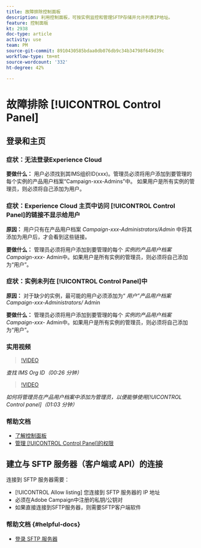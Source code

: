```yaml
---
title: 故障排除控制面板
description: 利用控制面板，可按实例监控和管理SFTP存储并允许列表IP地址。
feature: 控制面板
kt: 2938
doc-type: article
activity: use
team: PM
source-git-commit: 8910430585bdaa0db076db9c34b34798f649d39c
workflow-type: tm+mt
source-wordcount: '332'
ht-degree: 42%

---
```



# 故障排除 [!UICONTROL Control Panel]

## 登录和主页

### 症状：无法登录Experience Cloud

**要做什么：**
用户必须找到其IMS组织ID(xxx)。管理员必须将用户添加到要管理的每个实例的产品用户档案“Campaign-xxx-Admins”中。 如果用户是所有实例的管理员，则必须将自己添加为用户。

### 症状：Experience Cloud 主页中访问 [!UICONTROL Control Panel]的链接不显示给用户

**原因：**
用户只有在产品用户档案 _Campaign-xxx-Administrators/Admin_ 中将其添加为用户后，才会看到这些链接。

**要做什么：**
管理员必须将用户添加到要管理的每个 _实例的产品用户档案Campaign-xxx-_  Admin中。如果用户是所有实例的管理员，则必须将自己添加为“用户”。

### 症状：实例未列在 [!UICONTROL Control Panel]中

**原因：**
对于缺少的实例，最可能的用户必须添加为“ _用户”产品用户档案Campaign-xxx-Administrators/_ Admin

**要做什么：**
管理员必须将用户添加到要管理的每个 _实例的产品用户档案Campaign-xxx-_  Admin中。如果用户是所有实例的管理员，则必须将自己添加为“用户”。

### 实用视频

>[!VIDEO](https://video.tv.adobe.com/v/27183?quality=12)

*查找 IMS Org ID（00:26 分钟）*

>[!VIDEO](https://video.tv.adobe.com/v/27147?quality=12)

*如何将管理员在产品用户档案中添加为管理员，以便能够使用[!UICONTROL Control panel]（01:03 分钟）*

### 帮助文档

* [了解控制面板](https://experienceleague.adobe.com/docs/control-panel/using/control-panel-home.html?lang=zh-Hans)
* [管理 [!UICONTROL Control Panel]的权限](https://experienceleague.adobe.com/docs/control-panel/using/control-panel-home.html?lang=en)

## 建立与 SFTP 服务器（客户端或 API）的连接

连接到 SFTP 服务器需要：

* [!UICONTROL Allow listing] 您连接到 SFTP 服务器的 IP 地址
* 必须在Adobe Campaign中注册的私钥/公钥对
* 如果直接连接到SFTP服务器，则需要SFTP客户端软件

### 帮助文档 {#helpful-docs}

* [登录 SFTP 服务器](https://experienceleague.adobe.com/docs/control-panel/using/control-panel-home.html?lang=en)

